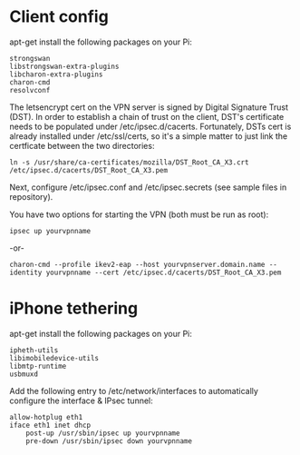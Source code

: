 # Client config
apt-get install the following packages on your Pi:
```
strongswan
libstrongswan-extra-plugins
libcharon-extra-plugins
charon-cmd
resolvconf
```
The letsencrypt cert on the VPN server is signed by Digital Signature Trust (DST).
In order to establish a chain of trust on the client, DST's certificate needs to be
populated under /etc/ipsec.d/cacerts.  Fortunately, DSTs cert is already installed under
/etc/ssl/certs, so it's a simple matter to just link the certficate between the two
directories:
```
ln -s /usr/share/ca-certificates/mozilla/DST_Root_CA_X3.crt /etc/ipsec.d/cacerts/DST_Root_CA_X3.pem
```

Next, configure /etc/ipsec.conf and /etc/ipsec.secrets (see sample files in repository).  

You have two options for starting the VPN (both must be run as root):
```
ipsec up yourvpnname
```
-or-
```
charon-cmd --profile ikev2-eap --host yourvpnserver.domain.name --identity yourvpnname --cert /etc/ipsec.d/cacerts/DST_Root_CA_X3.pem
```
# iPhone tethering
apt-get install the following packages on your Pi:
```
ipheth-utils
libimobiledevice-utils
libmtp-runtime
usbmuxd
```
Add the following entry to /etc/network/interfaces to automatically configure the interface & IPsec tunnel:
```
allow-hotplug eth1
iface eth1 inet dhcp
    post-up /usr/sbin/ipsec up yourvpnname
    pre-down /usr/sbin/ipsec down yourvpnname
```
